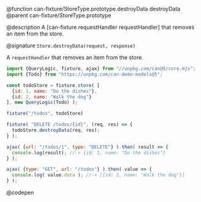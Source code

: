 @function can-fixture/StoreType.prototype.destroyData destroyData
@parent can-fixture/StoreType.prototype

@description A [can-fixture.requestHandler requestHandler] that removes an item from the store.

@signature `Store.destroyData(request, response)`

  A `requestHandler` that removes an item from the store.

  ```js
  import {QueryLogic, fixture, ajax} from "//unpkg.com/can@5/core.mjs";
  import {Todo} from "https://unpkg.com/can-demo-models@5";

  const todoStore = fixture.store( [
    {id: 1, name: "Do the dishes"},
    {id: 2, name: "Walk the dog"}
  ], new QueryLogic(Todo) );

  fixture("/todos", todoStore)

  fixture( "DELETE /todos/{id}", (req, res) => {
    todoStore.destroyData(req, res);
  } );

  ajax( {url: "/todos/1", type: "DELETE"} ).then( result => {
    console.log(result); //-> {id: 1, name: "Do the dishes"}
  } );

  ajax( {type: "GET", url: "/todos"} ).then( value => {
    console.log( value.data ); //-> [{id: 2, name: "Walk the dog"}]
  } );

  ```
  @codepen
